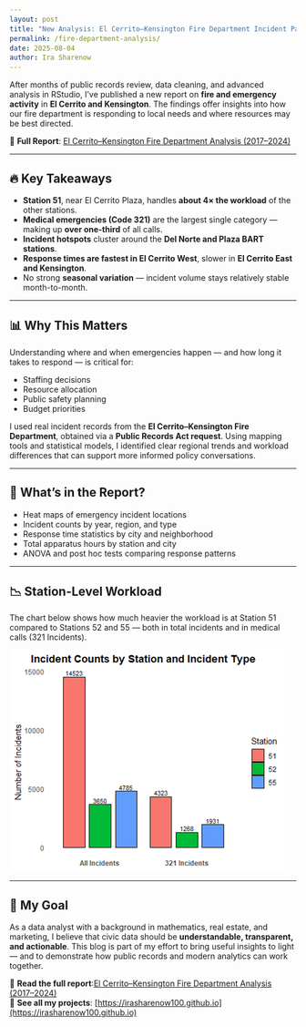 ```yaml
---
layout: post
title: "New Analysis: El Cerrito–Kensington Fire Department Incident Patterns Reveal Key Insights"
permalink: /fire-department-analysis/
date: 2025-08-04
author: Ira Sharenow
---
```

After months of public records review, data cleaning, and advanced analysis in RStudio, I’ve published a new report on **fire and emergency activity** in **El Cerrito and Kensington**. The findings offer insights into how our fire department is responding to local needs and where resources may be best directed.

📄 **Full Report**: [El Cerrito–Kensington Fire Department Analysis (2017–2024)](https://github.com/IraSharenow100/el-cerrito-fire-report)


---

## 🔥 Key Takeaways

- **Station 51**, near El Cerrito Plaza, handles **about 4× the workload** of the other stations.
- **Medical emergencies (Code 321)** are the largest single category — making up **over one-third** of all calls.
- **Incident hotspots** cluster around the **Del Norte and Plaza BART stations**.
- **Response times are fastest in El Cerrito West**, slower in **El Cerrito East and Kensington**.
- No strong **seasonal variation** — incident volume stays relatively stable month-to-month.

---

## 📊 Why This Matters

Understanding where and when emergencies happen — and how long it takes to respond — is critical for:

- Staffing decisions  
- Resource allocation  
- Public safety planning  
- Budget priorities

I used real incident records from the **El Cerrito–Kensington Fire Department**, obtained via a **Public Records Act request**. Using mapping tools and statistical models, I identified clear regional trends and workload differences that can support more informed policy conversations.

---

## 📍 What’s in the Report?

- Heat maps of emergency incident locations  
- Incident counts by year, region, and type  
- Response time statistics by city and neighborhood  
- Total apparatus hours by station and city  
- ANOVA and post hoc tests comparing response patterns

---

## 📉 Station-Level Workload

The chart below shows how much heavier the workload is at Station 51 compared to Stations 52 and 55 — both in total incidents and in medical calls (321 Incidents).

![Incident Counts by Station and Type](/assets/images/fire-department-station-bar-chart.png)

---

## 🧠 My Goal

As a data analyst with a background in mathematics, real estate, and marketing, I believe that civic data should be **understandable, transparent, and actionable**. This blog is part of my effort to bring useful insights to light — and to demonstrate how public records and modern analytics can work together.

🔗 **Read the full report**:[El Cerrito–Kensington Fire Department Analysis (2017–2024)](https://github.com/IraSharenow100/el-cerrito-fire-report)   
🔗 **See all my projects**: [https://irasharenow100.github.io](https://irasharenow100.github.io)
